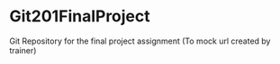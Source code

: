 # Git201FinalProject
Git Repository for the final project assignment (To mock url created by trainer)
